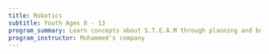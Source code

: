 ```yaml
---
title: Robotics
subtitle: Youth Ages 8 - 13
program_summary: Learn concepts about S.T.E.A.M through planning and building robots using LEGO&reg; bricks.
program_instructor: Muhammed's company
---
```

